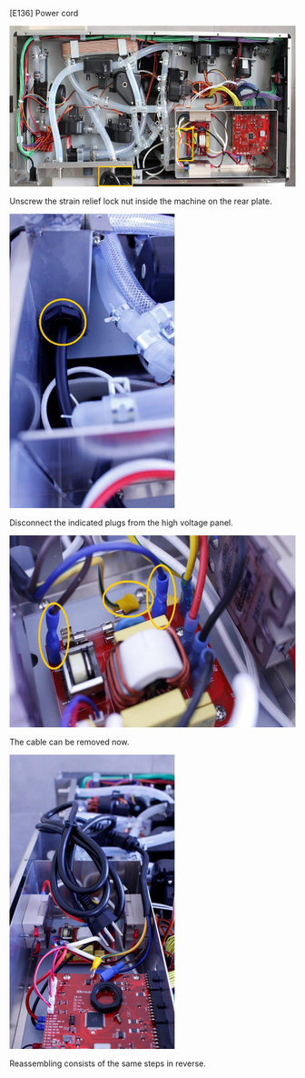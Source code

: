 \[E136\] Power cord

<img src="./E136 - Power cord//media/image4.jpg" style="width:6.26042in;height:2.94792in" />

Unscrew the strain relief lock nut inside the machine on the rear plate.

<img src="./E136 - Power cord//media/image2.jpg" style="width:3.0315in;height:5.39764in" alt="C:\Users\Máté\Desktop\Service Manual for BREWIE+\3.9. Hibakódok szerinti szerelési utasítások\Új képek\E136 lock nut.jpg" />

Disconnect the indicated plugs from the high voltage panel.

<img src="./E136 - Power cord//media/image1.jpg" style="width:6.26042in;height:3.52083in" />

The cable can be removed now.

<img src="./E136 - Power cord//media/image3.jpg" style="width:3.0315in;height:5.39764in" alt="C:\Users\Máté\Desktop\Service Manual for BREWIE+\3.9. Hibakódok szerinti szerelési utasítások\Új képek\E136 removed.jpg" />

Reassembling consists of the same steps in reverse.
